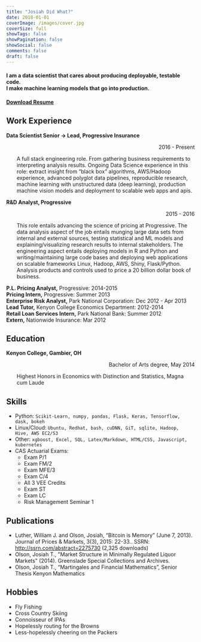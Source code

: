 ```yaml
---
title: "Josiah Did What?"
date: 2018-01-01
coverImage: /images/cover.jpg
coverSize: full
showTags: false
showPagination: false
showSocial: false
comments: false
draft: false
---
```

<h4 class='text-center'>
    I am a data scientist that cares about producing deployable, testable code.
    <br/>
    I make machine learning models that go into production.
</h4>

<h4 class='text-right'>
    <a href='https://drive.google.com/file/d/0B4zWAR820nJNQjJubFUwUk5zQnc/view?usp=sharing'>Download Resume</a>
</h4>

## Work Experience
**Data Scientist Senior -> Lead, Progressive Insurance**
<p align="right">2016 - Present</p>
<p style="margin-left:2em">A full stack engineering role. From gathering business requirements to interpreting analysis results. Ongoing Data Science experience in this role: extract insight from “black box” algorithms, AWS/Hadoop experience, advanced polyglot data pipelines, reproducible research, machine learning with unstructured data (deep learning), production machine vision models and deployment to scalable web apps and apis.</p>

**R&D Analyst, Progressive**
<p align="right">2015 - 2016</p>
<p style="margin-left:2em">This role entails advancing the science of pricing at Progressive. The data analysis aspect of the job entails munging large data sets from internal and external sources, testing statistical and ML models and explaining/visualizing research results to internal stakeholders. The engineering aspect entails deploying models in R and Python and writing/maintaining large code bases and deploying web applications on scalable frameworks Linux, Hadoop, AWS, Shiny, Flask/Python. Analysis products and controls used to price a 20 billion dollar book of business.</p>

**P.L. Pricing Analyst,** Progressive: 2014-2015
<br>
**Pricing Intern,** Progressive: Summer 2013
<br>
**Enterprise Risk Analyst,** Park National Corporation: Dec 2012 - Apr 2013
<br>
**Lead Tutor,** Kenyon College Economics Department: 2012-2014
<br>
**Retail Loan Services Intern,** Park National Bank: Summer 2012
<br>
**Extern,** Nationwide Insurance: Mar 2012

## Education

**Kenyon College, Gambier, OH**
<p align="right">Bachelor of Arts degree, May 2014</p>
<p style="margin-left:2em">Highest Honors in Economics with Distinction and Statistics, Magna cum Laude</p>

## Skills
    
- Python: `Scikit-Learn, numpy, pandas, Flask, Keras, Tensorflow, dask, bokeh`
- Linux/Cloud: `Ubuntu, Redhat, bash, cuDNN, GiT, sqlite, Hadoop, Hive, AWS EC2/S3`
- Other: `xgboost, Excel, SQL, Latex/Markdown, HTML/CSS, Javascript, kubernetes`
- CAS Actuarial Exams:
  - Exam P/1
  - Exam FM/2
  - Exam MFE/3
  - Exam C/4
  - All 3 VEE Credits
  - Exam ST
  - Exam LC
  - Risk Management Seminar 1
  
## Publications

- Luther, William J. and Olson, Josiah, “Bitcoin is Memory” (June 7, 2013). Journal of Prices & Markets, 3(3), 2015: 22-33.. SSRN: http://ssrn.com/abstract=2275730 (2,325 downloads)
- Olson, Josiah T., "Market Structure in Minimally Regulated Liquor Markets" (2014). Greenslade Special Collections and Archives.
- Olson, Josiah T., “Martingales and Financial Mathematics”, Senior Thesis Kenyon Mathematics

## Hobbies
- Fly Fishing
- Cross Country Skiing
- Connoisseur of IPAs
- Hopelessly routing for the Browns
- Less-hopelessly cheering on the Packers
